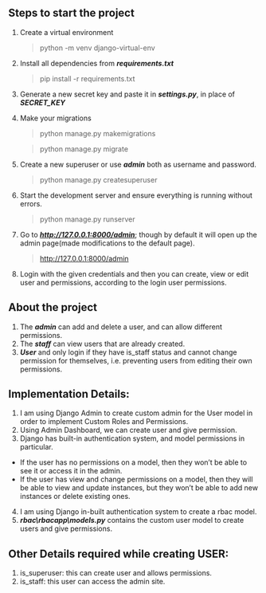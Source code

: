 ## Steps to start the project
1. Create a virtual environment
    >python -m venv django-virtual-env
2. Install all dependencies from __*requirements.txt*__
    >pip install -r requirements.txt
3. Generate a new secret key and paste it in __*settings.py*__, in place of __*SECRET_KEY*__
4. Make your migrations
    >python manage.py makemigrations
    
    >python manage.py migrate
5. Create a new superuser or use __*admin*__ both as username and password.
    >python manage.py createsuperuser
6. Start the development server and ensure everything is running without errors.
    >python manage.py runserver
7. Go to __*http://127.0.0.1:8000/admin*__; though by default it will open up the admin page(made modifications to the default page).
    >http://127.0.0.1:8000/admin
8. Login with the given credentials and then you can create, view or edit user and permissions, according to the login user permissions.

## About the project
1. The __*admin*__ can add and delete a user, and can allow different permissions.
2. The __*staff*__ can view users that are already created.
3. __*User*__ and only login if they have is_staff status and cannot change permission for themselves, i.e. preventing users from editing their own permissions.

## Implementation Details:
1. I am using Django Admin to create custom admin for the User model in order to implement Custom Roles and Permissions.
2. Using Admin Dashboard, we can create user and give permission.
3. Django has built-in authentication system, and model permissions in particular.
  * If the user has no permissions on a model, then they won’t be able to see it or access it in the admin.
  * If the user has view and change permissions on a model, then they will be able to view and update instances, but they won’t be able to add new instances or delete existing ones.
4. I am using Django in-built authentication system to create a rbac model.
5. __*rbac\rbacapp\models.py*__ contains the custom user model to create users and give permissions.

## Other Details required while creating USER:
1. is_superuser: this can create user and allows permissions.
2. is_staff: this user can access the admin site.
